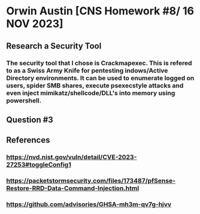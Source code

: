 
# Orwin Austin [CNS Homework #8/ 16 NOV 2023]

## Research a Security Tool
### The security tool that I chose is Crackmapexec. This is refered to as a Swiss Army Knife for pentesting indows/Active Directory environments. It can be used to enumerate logged on users, spider SMB shares, execute psexecstyle attacks and even inject mimikatz/shellcode/DLL's into memory using powershell. 


## Question #3
###  


## References

### https://nvd.nist.gov/vuln/detail/CVE-2023-27253#toggleConfig1
### https://packetstormsecurity.com/files/173487/pfSense-Restore-RRD-Data-Command-Injection.html
### https://github.com/advisories/GHSA-mh3m-qv7g-hjvv



